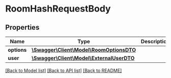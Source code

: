 # RoomHashRequestBody

## Properties
Name | Type | Description | Notes
------------ | ------------- | ------------- | -------------
**options** | [**\Swagger\Client\Model\RoomOptionsDTO**](RoomOptionsDTO.md) |  | 
**user** | [**\Swagger\Client\Model\ExternalUserDTO**](ExternalUserDTO.md) |  | 

[[Back to Model list]](../../README.md#documentation-for-models) [[Back to API list]](../../README.md#documentation-for-api-endpoints) [[Back to README]](../../README.md)

